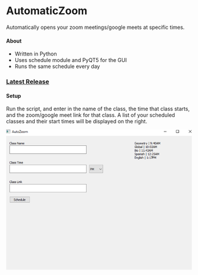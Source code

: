 # AutomaticZoom
Automatically opens your zoom meetings/google meets at specific times.

#### About
* Written in Python
* Uses schedule module and PyQT5 for the GUI
* Runs the same schedule every day

### [Latest Release](https://github.com/NebuDev14/AutomaticZoom/releases/tag/v1.0) 

#### Setup
Run the script, and enter in the name of the class, the time that class starts, and the zoom/google meet link for that class.
A list of your scheduled classes and their start times will be displayed on the right.

![Demo image of AutoZoom](https://github.com/NebuDev14/AutomaticZoom/blob/main/demo_image.PNG)
